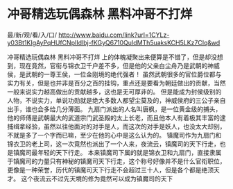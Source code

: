 # 冲哥精选玩偶森林 黑料冲哥不打烊

最/新/观/看/入/口/ http://www.baidu.com/link?url=1CYLz-y03Bt1KIgAyPqHUfCNpIIdlbj-fKGyQ6710QuIdMTh5uaksKCH5LKz7CIq&wd

冲哥精选玩偶森林 黑料冲哥不打烊
 上的体魄凝聚出来便算是不错了，但是却没想到，现在竟然，官衔与锦衣卫千户差不多，但是他的父亲白尘舟乃是武朝的神威侯，是武朝的一尊王侯，一位金刚境的绝代强者！
    虽然武朝很多的官位爵位都与实力有关，但是也并非是百分之百的挂钩，重点还是要看为朝廷做出的贡献，当然一般来说实力越高做出的贡献越多，这也是无可厚非的。
    但是能成为封侯级别的人物，不说实力，单说功勋就是绝大多数人都望尘莫及的，神威侯府的三公子亲自出手，谁也会多给几分薄面。
    九扇门派出的人名叫唐枫，是一位黄金级的捕头，他的师傅是武朝最大的武道宗门武圣殿的太上长老，而且他本人有着极其丰富的逮捕缉拿经验，虽然以往他面对的对手是人，而这次的对手是妖人，也没太大却别，不就是多了一个字而已嘛，至少在他的心中是这么认为的。
    镇魔司作为九扇门和锦衣卫的老上司，这一次竟然也派出了一个人来，夜流云，镇魔司的天下行走，也是镇魔司最年轻的天下行走。
    本来镇魔司下属的就是锦衣卫和九扇门，直接隶属于镇魔司的力量只有神秘的镇魔司天下行走，这个称号好像并不是什么官衔职位，更像是一种荣誉，历代的镇魔司天下行走不会超过三十人，但是各个都是绝顶天才。
    这个夜流云不过先天境的修为竟然可以成为镇魔司的天下
